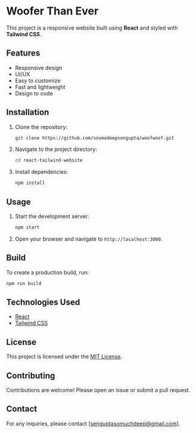 # Woofer Than Ever

This project is a responsive website built using **React** and styled with **Tailwind CSS**.

## Features

- Responsive design
- UI/UX
- Easy to customize
- Fast and lightweight
- Design to code

## Installation

1. Clone the repository:
    ```bash
    git clone https://github.com/soumadeepsengupta/woofwoof.git
    ```
2. Navigate to the project directory:
    ```bash
    cd react-tailwind-website
    ```
3. Install dependencies:
    ```bash
    npm install
    ```

## Usage

1. Start the development server:
    ```bash
    npm start
    ```
2. Open your browser and navigate to `http://localhost:3000`.

## Build

To create a production build, run:
```bash
npm run build
```

## Technologies Used

- [React](https://reactjs.org/)
- [Tailwind CSS](https://tailwindcss.com/)

## License

This project is licensed under the [MIT License](LICENSE).

## Contributing

Contributions are welcome! Please open an issue or submit a pull request.

## Contact

For any inquiries, please contact [senguptasomuchdeep@gmail.com].
